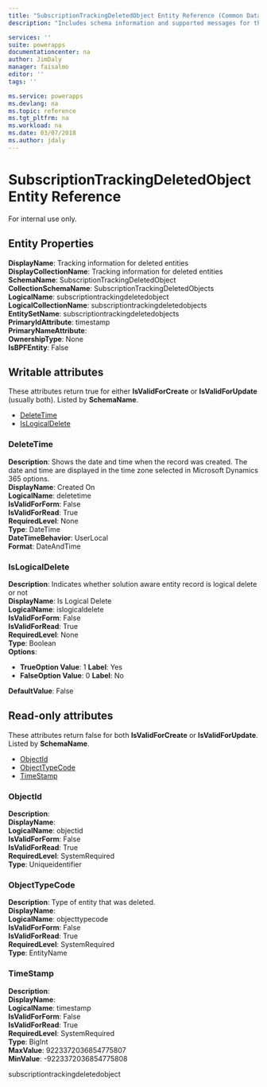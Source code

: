 ```yaml
---
title: "SubscriptionTrackingDeletedObject Entity Reference (Common Data Service for Apps)| Microsoft Docs"
description: "Includes schema information and supported messages for the SubscriptionTrackingDeletedObject entity."

services: ''
suite: powerapps
documentationcenter: na
author: JimDaly
manager: faisalmo
editor: ''
tags: ''

ms.service: powerapps
ms.devlang: na
ms.topic: reference
ms.tgt_pltfrm: na
ms.workload: na
ms.date: 03/07/2018
ms.author: jdaly
---
```

# SubscriptionTrackingDeletedObject Entity Reference

For internal use only.

## Entity Properties

**DisplayName**: Tracking information for deleted entities<br />
**DisplayCollectionName**: Tracking information for deleted entities<br />
**SchemaName**: SubscriptionTrackingDeletedObject<br />
**CollectionSchemaName**: SubscriptionTrackingDeletedObjects<br />
**LogicalName**: subscriptiontrackingdeletedobject<br />
**LogicalCollectionName**: subscriptiontrackingdeletedobjects<br />
**EntitySetName**: subscriptiontrackingdeletedobjects<br />
**PrimaryIdAttribute**: timestamp<br />
**PrimaryNameAttribute**: <br />
**OwnershipType**: None<br />
**IsBPFEntity**: False<br />
<a name="writable-attributes"></a>

## Writable attributes

These attributes return true for either **IsValidForCreate** or **IsValidForUpdate** (usually both). Listed by **SchemaName**.

- [DeleteTime](#BKMK_DeleteTime)
- [IsLogicalDelete](#BKMK_IsLogicalDelete)


### <a name="BKMK_DeleteTime"></a> DeleteTime

**Description**: Shows the date and time when the record was created. The date and time are displayed in the time zone selected in Microsoft Dynamics 365 options.<br />
**DisplayName**: Created On<br />
**LogicalName**: deletetime<br />
**IsValidForForm**: False<br />
**IsValidForRead**: True<br />
**RequiredLevel**: None<br />
**Type**: DateTime<br />
**DateTimeBehavior**: UserLocal<br />
**Format**: DateAndTime


### <a name="BKMK_IsLogicalDelete"></a> IsLogicalDelete

**Description**: Indicates whether solution aware entity record is logical delete or not<br />
**DisplayName**: Is Logical Delete<br />
**LogicalName**: islogicaldelete<br />
**IsValidForForm**: False<br />
**IsValidForRead**: True<br />
**RequiredLevel**: None<br />
**Type**: Boolean<br />
**Options**:

- **TrueOption Value**: 1 **Label**: Yes
- **FalseOption Value**: 0 **Label**: No

**DefaultValue**: False

<a name="read-only-attributes"></a>
## Read-only attributes
These attributes return false for both **IsValidForCreate** or **IsValidForUpdate**. Listed by **SchemaName**.

- [ObjectId](#BKMK_ObjectId)
- [ObjectTypeCode](#BKMK_ObjectTypeCode)
- [TimeStamp](#BKMK_TimeStamp)


### <a name="BKMK_ObjectId"></a> ObjectId

**Description**: <br />
**DisplayName**: <br />
**LogicalName**: objectid<br />
**IsValidForForm**: False<br />
**IsValidForRead**: True<br />
**RequiredLevel**: SystemRequired<br />
**Type**: Uniqueidentifier<br />


### <a name="BKMK_ObjectTypeCode"></a> ObjectTypeCode

**Description**: Type of entity that was deleted.<br />
**DisplayName**: <br />
**LogicalName**: objecttypecode<br />
**IsValidForForm**: False<br />
**IsValidForRead**: True<br />
**RequiredLevel**: SystemRequired<br />
**Type**: EntityName<br />


### <a name="BKMK_TimeStamp"></a> TimeStamp

**Description**: <br />
**DisplayName**: <br />
**LogicalName**: timestamp<br />
**IsValidForForm**: False<br />
**IsValidForRead**: True<br />
**RequiredLevel**: SystemRequired<br />
**Type**: BigInt<br />
**MaxValue**: 9223372036854775807<br />
**MinValue**: -9223372036854775808<br />


subscriptiontrackingdeletedobject

